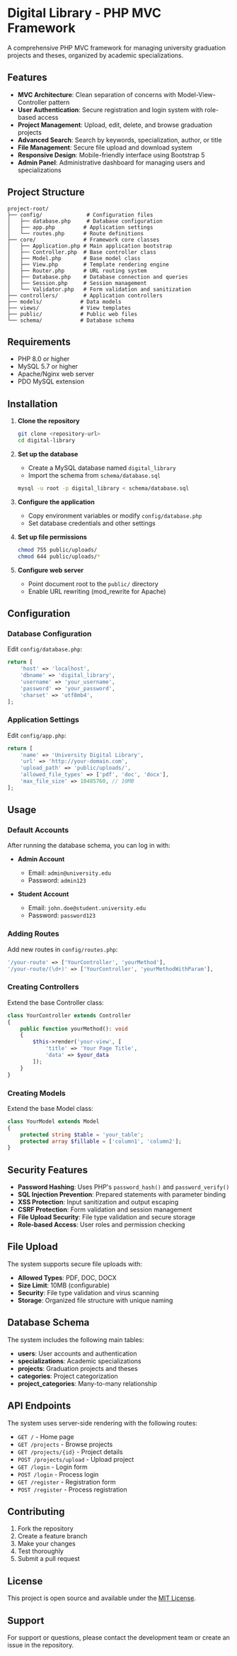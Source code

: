 # Digital Library - PHP MVC Framework

A comprehensive PHP MVC framework for managing university graduation projects and theses, organized by academic specializations.

## Features

- **MVC Architecture**: Clean separation of concerns with Model-View-Controller pattern
- **User Authentication**: Secure registration and login system with role-based access
- **Project Management**: Upload, edit, delete, and browse graduation projects
- **Advanced Search**: Search by keywords, specialization, author, or title
- **File Management**: Secure file upload and download system
- **Responsive Design**: Mobile-friendly interface using Bootstrap 5
- **Admin Panel**: Administrative dashboard for managing users and specializations

## Project Structure

```
project-root/
├── config/              # Configuration files
│   ├── database.php     # Database configuration
│   ├── app.php         # Application settings
│   └── routes.php      # Route definitions
├── core/               # Framework core classes
│   ├── Application.php # Main application bootstrap
│   ├── Controller.php  # Base controller class
│   ├── Model.php       # Base model class
│   ├── View.php        # Template rendering engine
│   ├── Router.php      # URL routing system
│   ├── Database.php    # Database connection and queries
│   ├── Session.php     # Session management
│   └── Validator.php   # Form validation and sanitization
├── controllers/        # Application controllers
├── models/            # Data models
├── views/             # View templates
├── public/            # Public web files
└── schema/            # Database schema
```

## Requirements

- PHP 8.0 or higher
- MySQL 5.7 or higher
- Apache/Nginx web server
- PDO MySQL extension

## Installation

1. **Clone the repository**
   ```bash
   git clone <repository-url>
   cd digital-library
   ```

2. **Set up the database**
   - Create a MySQL database named `digital_library`
   - Import the schema from `schema/database.sql`
   ```bash
   mysql -u root -p digital_library < schema/database.sql
   ```

3. **Configure the application**
   - Copy environment variables or modify `config/database.php`
   - Set database credentials and other settings

4. **Set up file permissions**
   ```bash
   chmod 755 public/uploads/
   chmod 644 public/uploads/*
   ```

5. **Configure web server**
   - Point document root to the `public/` directory
   - Enable URL rewriting (mod_rewrite for Apache)

## Configuration

### Database Configuration

Edit `config/database.php`:

```php
return [
    'host' => 'localhost',
    'dbname' => 'digital_library',
    'username' => 'your_username',
    'password' => 'your_password',
    'charset' => 'utf8mb4',
];
```

### Application Settings

Edit `config/app.php`:

```php
return [
    'name' => 'University Digital Library',
    'url' => 'http://your-domain.com',
    'upload_path' => 'public/uploads/',
    'allowed_file_types' => ['pdf', 'doc', 'docx'],
    'max_file_size' => 10485760, // 10MB
];
```

## Usage

### Default Accounts

After running the database schema, you can log in with:

- **Admin Account**
  - Email: `admin@university.edu`
  - Password: `admin123`

- **Student Account**
  - Email: `john.doe@student.university.edu`
  - Password: `password123`

### Adding Routes

Add new routes in `config/routes.php`:

```php
'/your-route' => ['YourController', 'yourMethod'],
'/your-route/(\d+)' => ['YourController', 'yourMethodWithParam'],
```

### Creating Controllers

Extend the base Controller class:

```php
class YourController extends Controller
{
    public function yourMethod(): void
    {
        $this->render('your-view', [
            'title' => 'Your Page Title',
            'data' => $your_data
        ]);
    }
}
```

### Creating Models

Extend the base Model class:

```php
class YourModel extends Model
{
    protected string $table = 'your_table';
    protected array $fillable = ['column1', 'column2'];
}
```

## Security Features

- **Password Hashing**: Uses PHP's `password_hash()` and `password_verify()`
- **SQL Injection Prevention**: Prepared statements with parameter binding
- **XSS Protection**: Input sanitization and output escaping
- **CSRF Protection**: Form validation and session management
- **File Upload Security**: File type validation and secure storage
- **Role-based Access**: User roles and permission checking

## File Upload

The system supports secure file uploads with:

- **Allowed Types**: PDF, DOC, DOCX
- **Size Limit**: 10MB (configurable)
- **Security**: File type validation and virus scanning
- **Storage**: Organized file structure with unique naming

## Database Schema

The system includes the following main tables:

- **users**: User accounts and authentication
- **specializations**: Academic specializations
- **projects**: Graduation projects and theses
- **categories**: Project categorization
- **project_categories**: Many-to-many relationship

## API Endpoints

The system uses server-side rendering with the following routes:

- `GET /` - Home page
- `GET /projects` - Browse projects
- `GET /projects/{id}` - Project details
- `POST /projects/upload` - Upload project
- `GET /login` - Login form
- `POST /login` - Process login
- `GET /register` - Registration form
- `POST /register` - Process registration

## Contributing

1. Fork the repository
2. Create a feature branch
3. Make your changes
4. Test thoroughly
5. Submit a pull request

## License

This project is open source and available under the [MIT License](LICENSE).

## Support

For support or questions, please contact the development team or create an issue in the repository.